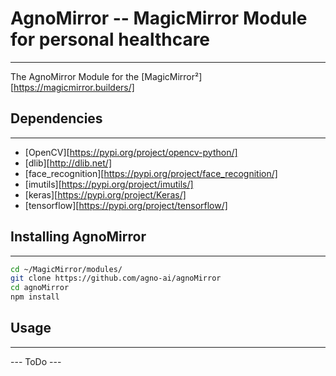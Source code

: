# AgnoMirror -- MagicMirror Module for personal healthcare
______

The AgnoMirror Module for the [MagicMirror²][https://magicmirror.builders/]

## Dependencies
______

* [OpenCV][https://pypi.org/project/opencv-python/]
* [dlib][http://dlib.net/]
* [face_recognition][https://pypi.org/project/face_recognition/]
* [imutils][https://pypi.org/project/imutils/]
* [keras][https://pypi.org/project/Keras/]
* [tensorflow][https://pypi.org/project/tensorflow/]


## Installing AgnoMirror
______

```bash
cd ~/MagicMirror/modules/
git clone https://github.com/agno-ai/agnoMirror
cd agnoMirror
npm install
```

## Usage
______

--- ToDo ---
